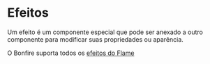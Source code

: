 # Efeitos

Um efeito é um componente especial que pode ser anexado a outro componente para modificar suas propriedades ou aparência.

O Bonfire suporta todos os [efeitos do Flame](https://docs.flame-engine.org/latest/flame/effects.html)
